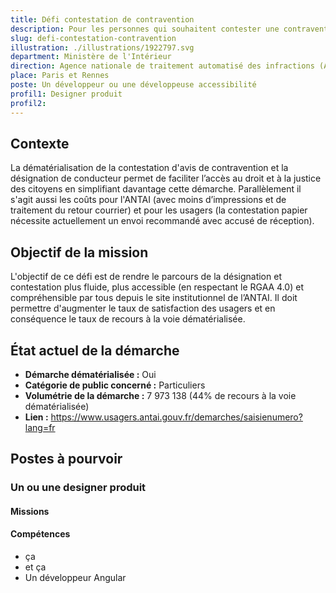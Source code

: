 ```yaml
---
title: Défi contestation de contravention
description: Pour les personnes qui souhaitent contester une contravention, augmenter la désirabilité de la voie numérique.
slug: defi-contestation-contravention
illustration: ./illustrations/1922797.svg
department: Ministère de l'Intérieur
direction: Agence nationale de traitement automatisé des infractions (ANTAI)
place: Paris et Rennes
poste: Un développeur ou une développeuse accessibilité
profil1: Designer produit
profil2:
---
```


## Contexte
La dématérialisation de la contestation d'avis de contravention et la désignation de conducteur permet de faciliter l’accès au droit et à la justice des citoyens en simplifiant davantage cette démarche. Parallèlement il s'agit aussi les coûts pour l'ANTAI (avec moins d’impressions et de traitement du retour courrier) et pour les usagers (la contestation papier nécessite actuellement un envoi recommandé avec accusé de réception).

## Objectif de la mission
L'objectif de ce défi est de rendre le parcours de la désignation et contestation plus fluide, plus accessible (en respectant le RGAA 4.0) et compréhensible par tous depuis le site institutionnel de l’ANTAI.
Il doit permettre d'augmenter le taux de satisfaction des usagers et en conséquence le taux de recours à la voie dématérialisée.


## État actuel de la démarche
- **Démarche dématérialisée :** Oui
- **Catégorie de public concerné :** Particuliers
- **Volumétrie de la démarche :** 7 973 138 (44% de recours à la voie dématérialisée)
- **Lien :** https://www.usagers.antai.gouv.fr/demarches/saisienumero?lang=fr

## Postes à pourvoir

### Un ou une designer produit
#### Missions


#### Compétences
- ça
- et ça
- Un développeur Angular

